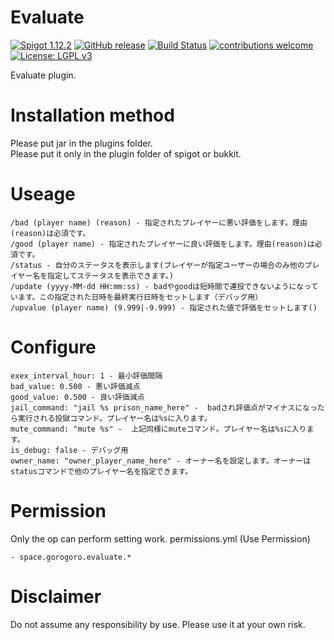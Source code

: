 # Evaluate
[![Spigot 1.12.2](https://img.shields.io/badge/Spigot-1.12.2-brightgreen.svg)](https://www.spigotmc.org/wiki/spigot/)
[![GitHub release](https://img.shields.io/github/release/kubotan/Evaluate.svg)](https://github.com/kubotan/Evaluate/releases)
[![Build Status]( https://travis-ci.org/kubotan/Evaluate.svg?branch=master)](https://travis-ci.org/kubotan/Evaluate)
[![contributions welcome](https://img.shields.io/badge/contributions-welcome-brightgreen.svg?style=flat)](https://github.com/kubotan/Evaluate/issues)
[![License: LGPL v3](https://img.shields.io/badge/License-LGPL%20v3-blue.svg)](https://github.com/kubotan/Evaluate/blob/master/LICENSE)

Evaluate plugin.

# Installation method
Please put jar in the plugins folder.   
Please put it only in the plugin folder of spigot or bukkit.   

# Useage
```
/bad (player name) (reason) - 指定されたプレイヤーに悪い評価をします。理由(reason)は必須です。
/good (player name) - 指定されたプレイヤーに良い評価をします。理由(reason)は必須です。
/status - 自分のステータスを表示します(プレイヤーが指定ユーザーの場合のみ他のプレイヤー名を指定してステータスを表示できます。)
/update (yyyy-MM-dd HH:mm:ss) - badやgoodは短時間で連投できないようになっています。この指定された日時を最終実行日時をセットします（デバッグ用）
/upvalue (player name) (9.999|-9.999) - 指定された値で評価をセットします()
```

# Configure
```
exex_interval_hour: 1 - 最小評価間隔
bad_value: 0.500 - 悪い評価減点
good_value: 0.500 - 良い評価減点
jail_command: "jail %s prison_name_here" -  badされ評価点がマイナスになったら実行される投獄コマンド。プレイヤー名は%sに入ります。
mute_command: "mute %s" -  上記同様にmuteコマンド。プレイヤー名は%sに入ります。
is_debug: false - デバッグ用
owner_name: "owner_player_name_here" - オーナー名を設定します。オーナーはstatusコマンドで他のプレイヤー名を指定できます。
```

# Permission
Only the op can perform setting work.
permissions.yml (Use Permission)
```
- space.gorogoro.evaluate.*
```

# Disclaimer
Do not assume any responsibility by use. Please use it at your own risk.
